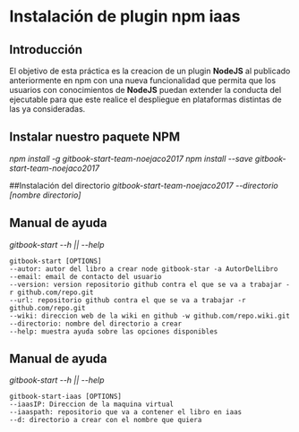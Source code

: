 # Instalación de plugin npm iaas

## Introducción

El objetivo de esta práctica es la creacion de un plugin **NodeJS** al publicado anteriormente en npm  con una nueva funcionalidad que permita que
los usuarios con conocimientos de **NodeJS** puedan extender la conducta del ejecutable para que este realice el despliegue en plataformas distintas
de las ya consideradas.

## Instalar nuestro paquete NPM
_npm install -g gitbook-start-team-noejaco2017_
_npm install --save gitbook-start-team-noejaco2017_

##Instalación del directorio
_gitbook-start-team-noejaco2017 --directorio [nombre directorio]_

## Manual de ayuda
_gitbook-start --h || --help_
````````````````````
gitbook-start [OPTIONS]
--autor: autor del libro a crear node gitbook-star -a AutorDelLibro
--email: email de contacto del usuario
--version: version repositorio github contra el que se va a trabajar -r github.com/repo.git
--url: repositorio github contra el que se va a trabajar -r github.com/repo.git
--wiki: direccion web de la wiki en github -w github.com/repo.wiki.git
--directorio: nombre del directorio a crear
--help: muestra ayuda sobre las opciones disponibles
````````````````````



## Manual de ayuda
_gitbook-start --h || --help_
````````````````````
gitbook-start-iaas [OPTIONS]
--iaasIP: Direccion de la maquina virtual
--iaaspath: repositorio que va a contener el libro en iaas
--d: directorio a crear con el nombre que quiera
````````````````````
